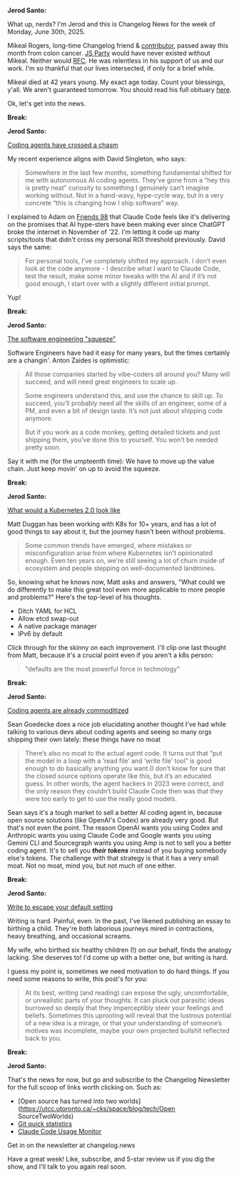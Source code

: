 **Jerod Santo:**

What up, nerds? I'm Jerod and this is Changelog News for the week of Monday, June 30th, 2025.

Mikeal Rogers, long-time Changelog friend & [contributor](https://changelog.com/person/mikeal), passed away this month from colon cancer. [JS Party](https://jsparty.fm) would have never existed without Mikeal. Neither would [RFC](https://changelog.com/rfc). He was relentless in his support of us and our work. I'm so thankful that our lives intersected, if only for a brief while. 

Mikeal died at 42 years young. My exact age today. Count your blessings, y'all. We aren't guaranteed tomorrow. You should read his full obituary [here](https://www.legacy.com/us/obituaries/nytimes/name/mikeal-rogers-obituary?id=58676316).

Ok, let's get into the news.

**Break:**

**Jerod Santo:**

[Coding agents have crossed a chasm](https://blog.singleton.io/posts/2025-06-14-coding-agents-cross-a-chasm/)

My recent experience aligns with David Singleton, who says:

> Somewhere in the last few months, something fundamental shifted for me with autonomous AI coding agents. They’ve gone from a “hey this is pretty neat” curiosity to something I genuinely can’t imagine working without. Not in a hand-wavy, hype-cycle way, but in a very concrete “this is changing how I ship software” way.

I explained to Adam on [Friends 98](https://changelog.am/98) that Claude Code feels like it's delivering on the promises that AI hype-sters have been making ever since ChatGPT broke the internet in November of '22. I'm letting it code up many scripts/tools that didn't cross my personal ROI threshold previously. David says the same:

> For personal tools, I’ve completely shifted my approach. I don’t even look at the code anymore - I describe what I want to Claude Code, test the result, make some minor tweaks with the AI and if it’s not good enough, I start over with a slightly different initial prompt.

Yup!

**Break:**

**Jerod Santo:**

[The software engineering "squeeze"](https://newsletter.manager.dev/p/the-software-engineering-squeeze)

Software Engineers have had it easy for many years, but the times certainly are a changin'. Anton Zaides is optimistic:

> All those companies started by vibe-coders all around you? Many will succeed, and will need great engineers to scale up.
>
> Some engineers understand this, and use the chance to skill up. To succeed, you’ll probably need all the skills of an engineer, some of a PM, and even a bit of design taste. It’s not just about shipping code anymore.
>
> But if you work as a code monkey, getting detailed tickets and just shipping them, you’ve done this to yourself. You won’t be needed pretty soon.

Say it with me (for the umpteenth time): We have to move up the value chain. Just keep movin' on up to avoid the squeeze.

**Break:**

**Jerod Santo:**

[What would a Kubernetes 2.0 look like](https://matduggan.com/what-would-a-kubernetes-2-0-look-like/)

Matt Duggan has been working with K8s for 10+ years, and has a lot of good things to say about it, but the journey hasn't been without problems.

> Some common trends have emerged, where mistakes or misconfiguration arise from where Kubernetes isn't opinionated enough. Even ten years on, we're still seeing a lot of churn inside of ecosystem and people stepping on well-documented landmines.

So, knowing what he knows now, Matt asks and answers, "What could we do differently to make this great tool even more applicable to more people and problems?" Here's the top-level of his thoughts.

- Ditch YAML for HCL
- Allow etcd swap-out
- A native package manager
- IPv6 by default

Click through for the skinny on each improvement. I'll clip one last thought from Matt, because it's a crucial point even if you aren't a k8s person: 

> "defaults are the most powerful force in technology"

**Break:**

**Jerod Santo:**

[Coding agents are already commoditized](https://www.seangoedecke.com/ai-agents-are-commoditized/)

Sean Goedecke does a nice job elucidating another thought I've had while talking to various devs about coding agents and seeing so many orgs shipping their own lately: these things have no moat

> There’s also no moat to the actual agent code. It turns out that “put the model in a loop with a ‘read file’ and ‘write file’ tool” is good enough to do basically anything you want.(I don’t know for sure that the closed source options operate like this, but it’s an educated guess. In other words, the agent hackers in 2023 were correct, and the only reason they couldn’t build Claude Code then was that they were too early to get to use the really good models.

Sean says it's a tough market to sell a better AI coding agent in, because open source solutions (like OpenAI's Codex) are already very good. But that's not even the point. The reason OpenAI wants you using Codex and Anthropic wants you using Claude Code and Google wants you using Gemini CLI and Sourcegraph wants you using Amp is not to sell you a better coding agent. It's to sell you ***their tokens*** instead of you buying somebody else's tokens. The challenge with that strategy is that it has a very small moat. Not no moat, mind you, but not much of one either.

**Break:**

**Jerod Santo:**

[Write to escape your default setting](https://kupajo.com/write-to-escape-your-default-setting/)

Writing is hard. Painful, even. In the past, I've likened publishing an essay to birthing a child. They're both laborious journeys mired in contractions, heavy breathing, and occasional screams.

My wife, who birthed six healthy children (!) on our behalf, finds the analogy lacking. She deserves to! I'd come up with a better one, but writing is hard.

I guess my point is, sometimes we need motivation to do hard things. If you need some reasons to write, this post's for you:

> At its best, writing (and reading) can expose the ugly, uncomfortable, or unrealistic parts of your thoughts. It can pluck out parasitic ideas burrowed so deeply that they imperceptibly steer your feelings and beliefs. Sometimes this uprooting will reveal that the lustrous potential of a new idea is a mirage, or that your understanding of someone’s motives was incomplete, maybe your own projected bullshit reflected back to you.

**Break:**

**Jerod Santo:**

That's the news for now, but go and subscribe to the Changelog Newsletter for the full scoop of links worth clicking on. Such as:

- [Open source has turned into two worlds](https://utcc.utoronto.ca/~cks/space/blog/tech/Open SourceTwoWorlds)
- [Git quick statistics](https://github.com/git-quick-stats/git-quick-stats)
- [Claude Code Usage Monitor](https://github.com/Maciek-roboblog/Claude-Code-Usage-Monitor)

Get in on the newsletter at changelog.news

Have a great week! Like, subscribe, and 5-star review us if you dig the show, and I'll talk to you again real soon.

